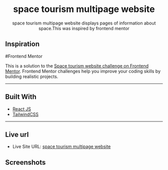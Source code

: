 <div align="center">
<h1 align="center">space tourism multipage website </h1>
<p align="center"> space tourism multipage website displays pages of information about space.This was inspired by frontend mentor
</p>
</div>

## Inspiration

#Frontend Mentor

This is a solution to the [Space tourism website challenge on Frontend Mentor](https://www.frontendmentor.io/challenges/space-tourism-multipage-website-gRWj1URZ3). Frontend Mentor challenges help you improve your coding skills by building realistic projects.

---

## Built With

-   [React JS](https://reactjs.org/)
-   [TailwindCSS](https://tailwindcss.com)

---

## Live url

-   Live Site URL: [space tourism multipage website](https://space-tourism-multipage-react.netlify.app/)

## Screenshots
